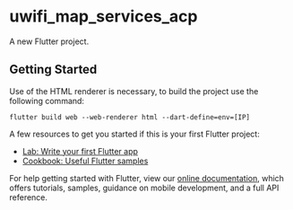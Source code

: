 # uwifi_map_services_acp

A new Flutter project.

## Getting Started

Use of the HTML renderer is necessary, to build the project use the following command:

```
flutter build web --web-renderer html --dart-define=env=[IP]
```

A few resources to get you started if this is your first Flutter project:

- [Lab: Write your first Flutter app](https://flutter.dev/docs/get-started/codelab)
- [Cookbook: Useful Flutter samples](https://flutter.dev/docs/cookbook)

For help getting started with Flutter, view our
[online documentation](https://flutter.dev/docs), which offers tutorials,
samples, guidance on mobile development, and a full API reference.
